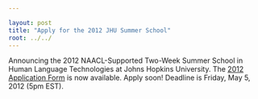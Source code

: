 ```yaml
---

layout: post
title: "Apply for the 2012 JHU Summer School"
root: ../../
---
```


Announcing the 2012 NAACL-Supported Two-Week Summer School in Human Language Technologies at Johns Hopkins University. The <a href="{{ site.baseurl }}/summerschool/2012/index.html">2012 Application Form</a> is now available. Apply soon! Deadline is Friday, May 5, 2012 (5pm EST).
